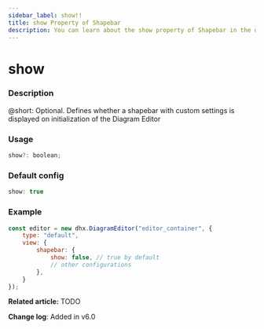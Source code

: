 ```yaml
---
sidebar_label: show!!
title: show Property of Shapebar
description: You can learn about the show property of Shapebar in the documentation of the DHTMLX JavaScript Diagram library. Browse developer guides and API reference, try out code examples and live demos, and download a free 30-day evaluation version of DHTMLX Diagram.
---
```


# show

### Description

@short: Optional. Defines whether a shapebar with custom settings is displayed on initialization of the Diagram Editor

### Usage

~~~js
show?: boolean;
~~~

### Default config

~~~js
show: true 
~~~

### Example

~~~js
const editor = new dhx.DiagramEditor("editor_container", {
    type: "default",
    view: {
        shapebar: {
            show: false, // true by default
            // other configurations
        },
    }
});
~~~

**Related article:** TODO

**Change log**: Added in v6.0